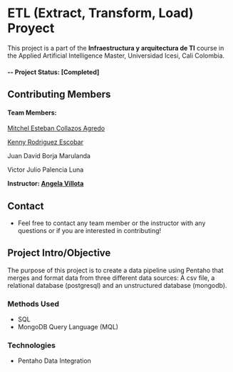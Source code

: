 # ETL (Extract, Transform, Load) Proyect
This project is a part of the  **Infraestructura y arquitectura de TI** course in the Applied Artificial Intelligence Master, Universidad Icesi, Cali Colombia. 

#### -- Project Status: [Completed]

## Contributing Members

#### Team Members:

[Mitchel Esteban Collazos Agredo](https://github.com/MitchelCollazos)

[Kenny Rodriguez Escobar](https://github.com/kennyre)

Juan David Borja Marulanda

Victor Julio Palencia Luna

**Instructor: [Angela Villota](https://github.com/angievig/)**

## Contact
* Feel free to contact any team member or the instructor with any questions or if you are interested in contributing!


## Project Intro/Objective
The purpose of this project is to create a data pipeline using Pentaho that merges and format data from three different data sources: A csv file, a relational database (postgresql) and an unstructured database (mongodb).

### Methods Used
* SQL
* MongoDB Query Language (MQL)

### Technologies
* Pentaho Data Integration
